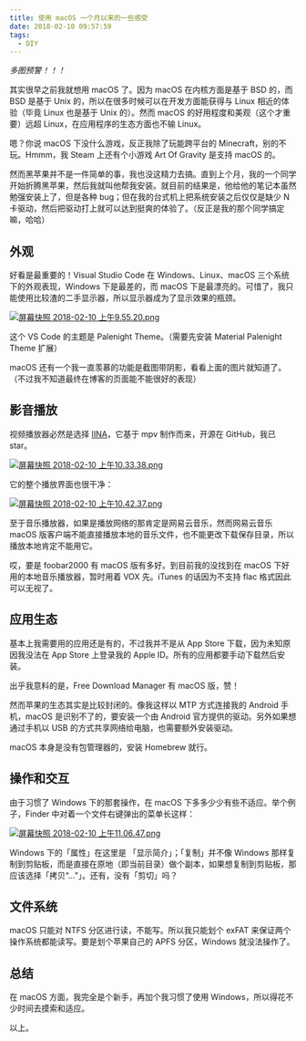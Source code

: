 ```yaml
---
title: 使用 macOS 一个月以来的一些感受
date: 2018-02-10 09:57:59
tags:
  - DIY
---
```


*多图预警！！！*

其实很早之前我就想用 macOS 了。因为 macOS 在内核方面是基于 BSD 的，而 BSD 是基于 Unix 的，所以在很多时候可以在开发方面能获得与 Linux 相近的体验（毕竟 Linux 也是基于 Unix 的）。然而 macOS 的好用程度和美观（这个才重要）远超 Linux，在应用程序的生态方面也不输 Linux。

嗯？你说 macOS 下没什么游戏，反正我除了玩能跨平台的 Minecraft，别的不玩。Hmmm，我 Steam 上还有个小游戏 Art Of Gravity 是支持 macOS 的。

然而黑苹果并不是一件简单的事，我也没这精力去搞。直到上个月，我的一个同学开始折腾黑苹果，然后我就叫他帮我安装。就目前的结果是，他给他的笔记本虽然勉强安装上了，但是各种 bug；但在我的台式机上把系统安装之后仅仅是缺少 N 卡驱动，然后把驱动打上就可以达到挺爽的体验了。（反正是我的那个同学搞定嘛，哈哈）

## 外观

好看是最重要的！Visual Studio Code 在 Windows、Linux、macOS 三个系统下的外观表现，Windows 下是最差的，而 macOS 下是最漂亮的。可惜了，我只能使用比较渣的二手显示器，所以显示器成为了显示效果的瓶颈。

[![屏幕快照 2018-02-10 上午9.55.20.png](https://i.loli.net/2018/02/10/5a7e511f8ecb0.png)](https://i.loli.net/2018/02/10/5a7e511f8ecb0.png)

这个 VS Code 的主题是 Palenight Theme。（需要先安装 Material Palenight Theme 扩展）

macOS 还有一个我一直羡慕的功能是截图带阴影，看看上面的图片就知道了。（不过我不知道最终在博客的页面能不能很好的表现）

## 影音播放

视频播放器必然是选择 [IINA](https://github.com/lhc70000/iina)，它基于 mpv 制作而来，开源在 GitHub，我已 star。

[![屏幕快照 2018-02-10 上午10.33.38.png](https://i.loli.net/2018/02/10/5a7e5a324f125.png)](https://i.loli.net/2018/02/10/5a7e5a324f125.png)

它的整个播放界面也很干净：

[![屏幕快照 2018-02-10 上午10.42.37.png](https://i.loli.net/2018/02/10/5a7e5c989063b.png)](https://i.loli.net/2018/02/10/5a7e5c989063b.png)

至于音乐播放器，如果是播放网络的那肯定是网易云音乐，然而网易云音乐 macOS 版客户端不能直接播放本地的音乐文件，也不能更改下载保存目录，所以播放本地肯定不能用它。

哎，要是 foobar2000 有 macOS 版有多好。到目前我的没找到在 macOS 下好用的本地音乐播放器，暂时用着 VOX 先。iTunes 的话因为不支持 flac 格式因此可以无视了。

## 应用生态

基本上我需要用的应用还是有的，不过我并不是从 App Store 下载，因为未知原因我没法在 App Store 上登录我的 Apple ID。所有的应用都要手动下载然后安装。

出乎我意料的是，Free Download Manager 有 macOS 版，赞！

然而苹果的生态其实是比较封闭的。像我这样以 MTP 方式连接我的 Android 手机，macOS 是识别不了的，要安装一个由 Android 官方提供的驱动。另外如果想通过手机以 USB 的方式共享网络给电脑，也需要额外安装驱动。

macOS 本身是没有包管理器的，安装 Homebrew 就行。

## 操作和交互

由于习惯了 Windows 下的那套操作，在 macOS 下多多少少有些不适应。举个例子，Finder 中对着一个文件右键弹出的菜单长这样：

[![屏幕快照 2018-02-10 上午11.06.47.png](https://i.loli.net/2018/02/10/5a7e61efb0037.png)](https://i.loli.net/2018/02/10/5a7e61efb0037.png)

Windows 下的「属性」在这里是 「显示简介」；「复制」并不像 Windows 那样复制到剪贴板，而是直接在原地（即当前目录）做个副本，如果想复制到剪贴板，那应该选择「拷贝“…”」。还有，没有「剪切」吗？

## 文件系统

macOS 只能对 NTFS 分区进行读，不能写。所以我只能划个 exFAT 来保证两个操作系统都能读写。要是划个苹果自己的 APFS 分区，Windows 就没法操作了。

## 总结

在 macOS 方面，我完全是个新手，再加个我习惯了使用 Windows，所以得花不少时间去摸索和适应。

以上。